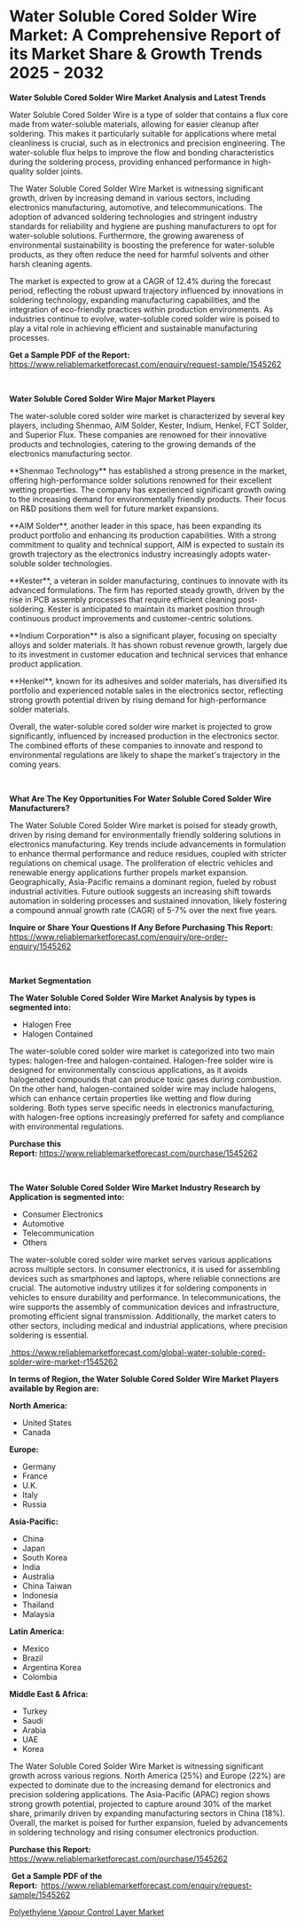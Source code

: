 <p><h1>Water Soluble Cored Solder Wire Market: A Comprehensive Report of its Market Share & Growth Trends 2025 - 2032</h1></p><p><strong>Water Soluble Cored Solder Wire Market Analysis and Latest Trends</strong></p>
<p><p>Water Soluble Cored Solder Wire is a type of solder that contains a flux core made from water-soluble materials, allowing for easier cleanup after soldering. This makes it particularly suitable for applications where metal cleanliness is crucial, such as in electronics and precision engineering. The water-soluble flux helps to improve the flow and bonding characteristics during the soldering process, providing enhanced performance in high-quality solder joints.</p><p>The Water Soluble Cored Solder Wire Market is witnessing significant growth, driven by increasing demand in various sectors, including electronics manufacturing, automotive, and telecommunications. The adoption of advanced soldering technologies and stringent industry standards for reliability and hygiene are pushing manufacturers to opt for water-soluble solutions. Furthermore, the growing awareness of environmental sustainability is boosting the preference for water-soluble products, as they often reduce the need for harmful solvents and other harsh cleaning agents.</p><p>The market is expected to grow at a CAGR of 12.4% during the forecast period, reflecting the robust upward trajectory influenced by innovations in soldering technology, expanding manufacturing capabilities, and the integration of eco-friendly practices within production environments. As industries continue to evolve, water-soluble cored solder wire is poised to play a vital role in achieving efficient and sustainable manufacturing processes.</p></p>
<p><strong>Get a Sample PDF of the Report:&nbsp;</strong> <a href="https://www.reliablemarketforecast.com/enquiry/request-sample/1545262?utm_campaign=2230&utm_medium=2&utm_source=Github&utm_content=ia&utm_term=02022025&utm_id=water-soluble-cored-solder-wire">https://www.reliablemarketforecast.com/enquiry/request-sample/1545262</a></p>
<p>&nbsp;</p>
<p><strong>Water Soluble Cored Solder Wire Major Market Players</strong></p>
<p><p>The water-soluble cored solder wire market is characterized by several key players, including Shenmao, AIM Solder, Kester, Indium, Henkel, FCT Solder, and Superior Flux. These companies are renowned for their innovative products and technologies, catering to the growing demands of the electronics manufacturing sector.</p><p>**Shenmao Technology** has established a strong presence in the market, offering high-performance solder solutions renowned for their excellent wetting properties. The company has experienced significant growth owing to the increasing demand for environmentally friendly products. Their focus on R&D positions them well for future market expansions.</p><p>**AIM Solder**, another leader in this space, has been expanding its product portfolio and enhancing its production capabilities. With a strong commitment to quality and technical support, AIM is expected to sustain its growth trajectory as the electronics industry increasingly adopts water-soluble solder technologies.</p><p>**Kester**, a veteran in solder manufacturing, continues to innovate with its advanced formulations. The firm has reported steady growth, driven by the rise in PCB assembly processes that require efficient cleaning post-soldering. Kester is anticipated to maintain its market position through continuous product improvements and customer-centric solutions.</p><p>**Indium Corporation** is also a significant player, focusing on specialty alloys and solder materials. It has shown robust revenue growth, largely due to its investment in customer education and technical services that enhance product application. </p><p>**Henkel**, known for its adhesives and solder materials, has diversified its portfolio and experienced notable sales in the electronics sector, reflecting strong growth potential driven by rising demand for high-performance solder materials.</p><p>Overall, the water-soluble cored solder wire market is projected to grow significantly, influenced by increased production in the electronics sector. The combined efforts of these companies to innovate and respond to environmental regulations are likely to shape the market's trajectory in the coming years.</p></p>
<p>&nbsp;</p>
<p><strong>What Are The Key Opportunities For Water Soluble Cored Solder Wire Manufacturers?</strong></p>
<p><p>The Water Soluble Cored Solder Wire market is poised for steady growth, driven by rising demand for environmentally friendly soldering solutions in electronics manufacturing. Key trends include advancements in formulation to enhance thermal performance and reduce residues, coupled with stricter regulations on chemical usage. The proliferation of electric vehicles and renewable energy applications further propels market expansion. Geographically, Asia-Pacific remains a dominant region, fueled by robust industrial activities. Future outlook suggests an increasing shift towards automation in soldering processes and sustained innovation, likely fostering a compound annual growth rate (CAGR) of 5-7% over the next five years.</p></p>
<p><strong>Inquire or Share Your Questions If Any Before Purchasing This Report:</strong> <a href="https://www.reliablemarketforecast.com/enquiry/pre-order-enquiry/1545262?utm_campaign=2230&utm_medium=2&utm_source=Github&utm_content=ia&utm_term=02022025&utm_id=water-soluble-cored-solder-wire">https://www.reliablemarketforecast.com/enquiry/pre-order-enquiry/1545262</a></p>
<p>&nbsp;</p>
<p><strong>Market Segmentation</strong></p>
<p><strong>The Water Soluble Cored Solder Wire Market Analysis by types is segmented into:</strong></p>
<p><ul><li>Halogen Free</li><li>Halogen Contained</li></ul></p>
<p><p>The water-soluble cored solder wire market is categorized into two main types: halogen-free and halogen-contained. Halogen-free solder wire is designed for environmentally conscious applications, as it avoids halogenated compounds that can produce toxic gases during combustion. On the other hand, halogen-contained solder wire may include halogens, which can enhance certain properties like wetting and flow during soldering. Both types serve specific needs in electronics manufacturing, with halogen-free options increasingly preferred for safety and compliance with environmental regulations.</p></p>
<p><strong>Purchase this Report:&nbsp;</strong><a href="https://www.reliablemarketforecast.com/purchase/1545262?utm_campaign=2230&utm_medium=2&utm_source=Github&utm_content=ia&utm_term=02022025&utm_id=water-soluble-cored-solder-wire">https://www.reliablemarketforecast.com/purchase/1545262</a></p>
<p>&nbsp;</p>
<p><strong>The Water Soluble Cored Solder Wire Market Industry Research by Application is segmented into:</strong></p>
<p><ul><li>Consumer Electronics</li><li>Automotive</li><li>Telecommunication</li><li>Others</li></ul></p>
<p><p>The water-soluble cored solder wire market serves various applications across multiple sectors. In consumer electronics, it is used for assembling devices such as smartphones and laptops, where reliable connections are crucial. The automotive industry utilizes it for soldering components in vehicles to ensure durability and performance. In telecommunications, the wire supports the assembly of communication devices and infrastructure, promoting efficient signal transmission. Additionally, the market caters to other sectors, including medical and industrial applications, where precision soldering is essential.</p></p>
<p><a href="https://www.reliablemarketforecast.com/global-water-soluble-cored-solder-wire-market-r1545262?utm_campaign=2230&utm_medium=2&utm_source=Github&utm_content=ia&utm_term=02022025&utm_id=water-soluble-cored-solder-wire">&nbsp;https://www.reliablemarketforecast.com/global-water-soluble-cored-solder-wire-market-r1545262</a></p>
<p><strong>In terms of Region, the Water Soluble Cored Solder Wire Market Players available by Region are:</strong></p>
<p>
    <p> <strong> North America: </strong>
        <ul>
            <li>United States</li>
            <li>Canada</li>
        </ul>
        </p> 
    <p> <strong> Europe: </strong>
        <ul>
            <li>Germany</li>
            <li>France</li>
            <li>U.K.</li>
            <li>Italy</li>
            <li>Russia</li>
        </ul>
        </p> 
    <p> <strong> Asia-Pacific: </strong>
        <ul>
            <li>China</li>
            <li>Japan</li>
            <li>South Korea</li>
            <li>India</li>
            <li>Australia</li>
            <li>China Taiwan</li>
            <li>Indonesia</li>
            <li>Thailand</li>
            <li>Malaysia</li>
        </ul>
        </p> 
    <p> <strong> Latin America: </strong>
        <ul>
            <li>Mexico</li>
            <li>Brazil</li>
            <li>Argentina Korea</li>
            <li>Colombia</li>
        </ul>
        </p> 
    <p> <strong> Middle East & Africa: </strong>
        <ul>
            <li>Turkey</li>
            <li>Saudi</li>
            <li>Arabia</li>
            <li>UAE</li>
            <li>Korea</li>
        </ul>
    </p>
    </p>
<p><p>The Water Soluble Cored Solder Wire Market is witnessing significant growth across various regions. North America (25%) and Europe (22%) are expected to dominate due to the increasing demand for electronics and precision soldering applications. The Asia-Pacific (APAC) region shows strong growth potential, projected to capture around 30% of the market share, primarily driven by expanding manufacturing sectors in China (18%). Overall, the market is poised for further expansion, fueled by advancements in soldering technology and rising consumer electronics production.</p></p>
<p><strong>Purchase this Report: </strong><a href="https://www.reliablemarketforecast.com/purchase/1545262?utm_campaign=2230&utm_medium=2&utm_source=Github&utm_content=ia&utm_term=02022025&utm_id=water-soluble-cored-solder-wire">https://www.reliablemarketforecast.com/purchase/1545262</a></p>
<p>&nbsp;<strong>Get a Sample PDF of the Report:&nbsp;&nbsp;</strong><a href="https://www.reliablemarketforecast.com/enquiry/request-sample/1545262?utm_campaign=2230&utm_medium=2&utm_source=Github&utm_content=ia&utm_term=02022025&utm_id=water-soluble-cored-solder-wire">https://www.reliablemarketforecast.com/enquiry/request-sample/1545262</a></p>
<p><strong></strong></p>
<p><p><a href="https://github.com/risingtrista99259/Market-Research-Report-List-1/blob/main/polyethylene-vapour-control-layer-market.md?utm_campaign=2230&utm_medium=2&utm_source=Github&utm_content=ia&utm_term=02022025&utm_id=water-soluble-cored-solder-wire">Polyethylene Vapour Control Layer Market</a></p></p>